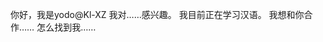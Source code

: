 你好，我是yodo@Kl-XZ
我对……感兴趣。
我目前正在学习汉语。
我想和你合作……
怎么找到我……

<!---
移动到页面上的下一个交互元素。怎么找到我……
Kl-XZ/Kl-XZ是一个特殊的存储库，你的自述
--->
